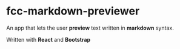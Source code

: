 # fcc-markdown-previewer

An app that lets the user **preview** text written in **markdown** syntax.

Written with **React** and **Bootstrap**
